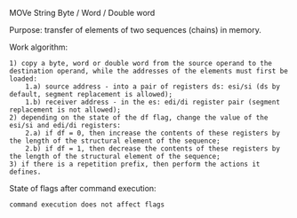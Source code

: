 MOVe String Byte / Word / Double word

Purpose: transfer of elements of two sequences (chains) in memory.

Work algorithm:

	1) copy a byte, word or double word from the source operand to the destination operand, while the addresses of the elements must first be loaded:
		1.a) source address - into a pair of registers ds: esi/si (ds by default, segment replacement is allowed);
		1.b) receiver address - in the es: edi/di register pair (segment replacement is not allowed);
	2) depending on the state of the df flag, change the value of the esi/si and edi/di registers:
		2.a) if df = 0, then increase the contents of these registers by the length of the structural element of the sequence;
		2.b) if df = 1, then decrease the contents of these registers by the length of the structural element of the sequence;
	3) if there is a repetition prefix, then perform the actions it defines.

State of flags after command execution:

	command execution does not affect flags